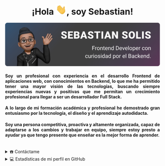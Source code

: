 <div align="center">
  <h1 align="center">¡Hola <img width="35" src="https://github.com/SebastianSolis96/SebastianSolis96/blob/main/img/hi_gif.gif">, soy Sebastian!</h1>
</div>

<div align="center" style="cursor: pointer">
  <a href="https://portfolio-sebascript.netlify.app" target="_blank" >
    <img  src="https://github.com/SebastianSolis96/SebastianSolis96/blob/main/img/banner.svg" alt="banner" />
  </a>
</div>

<div align="center">
  <h4 align="justify">
    Soy un profesional con experiencia en el desarrollo Frontend de aplicaciones web, con conocimientos en Backend, lo que me ha permitido tener una mayor visión de las tecnologías, buscando siempre experiencias nuevas y positivas que me permitan un crecimiento profesional para llegar a ser un desarrollador Full Stack.
  </h4>
  
  <h4 align="justify">  
    A lo largo de mi formación académica y profesional he demostrado gran entusiasmo por la tecnología, el diseño y el aprendizaje autodidacta.
  </h4>
  
  <h4 align="justify">
    Soy una persona competitiva, proactiva y altamente organizada, capaz de adaptarse a los cambios y trabajar en equipo, siempre estoy presto a ayudar ya que tengo presente que enseñar es la mejor forma de aprender.
  </h4>
  <br>
</div>

<details>
  <summary>☎️ Contáctame</summary>
<div>
  <samp>
    <h2 align="center">Puedes contactarme en:</h2>
    <p align="center">
      <br/>
      <a href="https://mailto:sebasolis@hotmail.es" target="blank">
        <img 
           align="center"
           src="https://img.shields.io/badge/outlook-%231DA1F2.svg?style=for-the-badge&logo=microsoft&logoColor=white"
           alt="sebastian" height="30"/>
      </a>
      <a href="https://wa.me/+5930987280693" target="blank"><img align="center"
         src="https://img.shields.io/badge/whatsapp-4B7F1.svg?style=for-the-badge&logo=whatsapp&logoColor=white"
         alt="sebastian" height="30"/></a>
         
  </p>
    
  <p align="center">
      <a href="https://instagram.com/portfolio__ui" target="blank"><img align="center"
         src="https://img.shields.io/badge/instagram-%23E4405F.svg?style=for-the-badge&logo=Instagram&logoColor=white"
         alt="sebastian" height="30"/></a>
      <a href="https://twitter.com/sebascript_" target="blank"><img align="center"
         src="https://img.shields.io/badge/twitter-1DA1F2.svg?style=for-the-badge&logo=twitter&logoColor=white"
         alt="sebastian" height="30"/></a>
      <br>
   </p>
  </samp>
</div>
</details>

<details> 
  <summary>💻 Estadísticas de mi perfil en GitHub</summary>
  <div>
    <h2 align="center"> 📊 Github Estadísticas </h2>
      <br/>
        <p align="center">
          <a href="https://github.com/SebastianSolis96/">
          <img src="https://github-readme-stats.vercel.app/api/top-langs/?username=SebastianSolis96&langs_count=4&theme=gruvbox&layout=compact&hide_border=true" alt="SebastianSolis96 :: Top Langs" /></a>
        </p>
        <p align="center">
          <a href="https://github.com/SebastianSolis96/">
          <img width="49.5%" src="https://github-readme-stats.vercel.app/api?username=SebastianSolis96&show_icons=true&theme=gruvbox&hide_border=true" />
          <img width="49.5%" src="https://github-readme-streak-stats.herokuapp.com/?user=SebastianSolis96&theme=gruvbox&hide_border=true" />
          </a>
       </p>
     <br>
  </div>    
</details>
